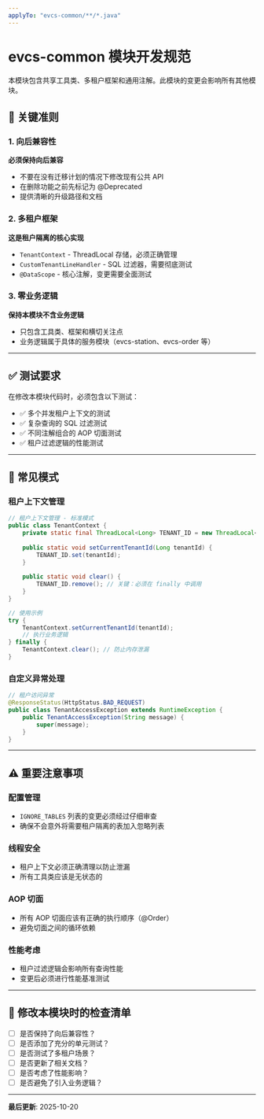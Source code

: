 ```yaml
---
applyTo: "evcs-common/**/*.java"
---
```


# evcs-common 模块开发规范

本模块包含共享工具类、多租户框架和通用注解。此模块的变更会影响所有其他模块。

## 🚨 关键准则

### 1. 向后兼容性
**必须保持向后兼容**
- 不要在没有迁移计划的情况下修改现有公共 API
- 在删除功能之前先标记为 @Deprecated
- 提供清晰的升级路径和文档

### 2. 多租户框架
**这是租户隔离的核心实现**
- `TenantContext` - ThreadLocal 存储，必须正确管理
- `CustomTenantLineHandler` - SQL 过滤器，需要彻底测试
- `@DataScope` - 核心注解，变更需要全面测试

### 3. 零业务逻辑
**保持本模块不含业务逻辑**
- 只包含工具类、框架和横切关注点
- 业务逻辑属于具体的服务模块（evcs-station、evcs-order 等）

---

## ✅ 测试要求

在修改本模块代码时，必须包含以下测试：

- ✅ 多个并发租户上下文的测试
- ✅ 复杂查询的 SQL 过滤测试
- ✅ 不同注解组合的 AOP 切面测试
- ✅ 租户过滤逻辑的性能测试

---

## 📝 常见模式

### 租户上下文管理

```java
// 租户上下文管理 - 标准模式
public class TenantContext {
    private static final ThreadLocal<Long> TENANT_ID = new ThreadLocal<>();
    
    public static void setCurrentTenantId(Long tenantId) {
        TENANT_ID.set(tenantId);
    }
    
    public static void clear() {
        TENANT_ID.remove(); // 关键：必须在 finally 中调用
    }
}

// 使用示例
try {
    TenantContext.setCurrentTenantId(tenantId);
    // 执行业务逻辑
} finally {
    TenantContext.clear(); // 防止内存泄漏
}
```

### 自定义异常处理

```java
// 租户访问异常
@ResponseStatus(HttpStatus.BAD_REQUEST)
public class TenantAccessException extends RuntimeException {
    public TenantAccessException(String message) {
        super(message);
    }
}
```

---

## ⚠️ 重要注意事项

### 配置管理
- `IGNORE_TABLES` 列表的变更必须经过仔细审查
- 确保不会意外将需要租户隔离的表加入忽略列表

### 线程安全
- 租户上下文必须正确清理以防止泄漏
- 所有工具类应该是无状态的

### AOP 切面
- 所有 AOP 切面应该有正确的执行顺序（@Order）
- 避免切面之间的循环依赖

### 性能考虑
- 租户过滤逻辑会影响所有查询性能
- 变更后必须进行性能基准测试

---

## 🔧 修改本模块时的检查清单

- [ ] 是否保持了向后兼容性？
- [ ] 是否添加了充分的单元测试？
- [ ] 是否测试了多租户场景？
- [ ] 是否更新了相关文档？
- [ ] 是否考虑了性能影响？
- [ ] 是否避免了引入业务逻辑？

---

**最后更新**: 2025-10-20
